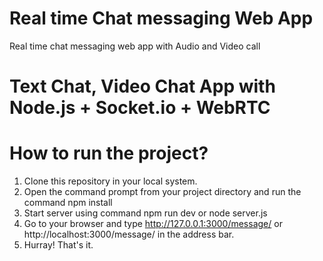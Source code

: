# Real time Chat messaging Web App

Real time chat messaging web app with Audio and Video call

# Text Chat, Video Chat App with Node.js + Socket.io + WebRTC


# How to run the project?

1. Clone this repository in your local system.
2. Open the command prompt from your project directory and run the command npm install
3. Start server using command npm run dev or node server.js
4. Go to your browser and type http://127.0.0.1:3000/message/ or http://localhost:3000/message/  in the address bar.
5. Hurray! That's it.
